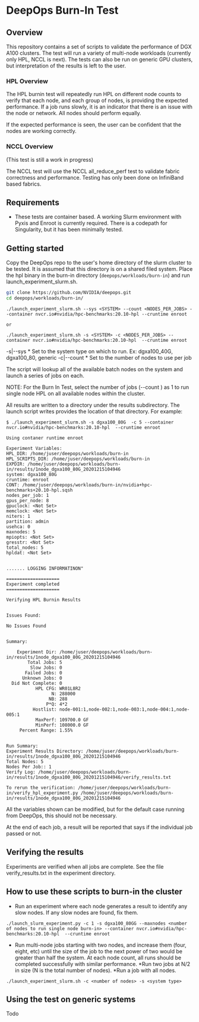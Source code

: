 # DeepOps Burn-In Test

## Overview

This repository contains a set of scripts to validate the performance of DGX A100 clusters. The test will run a variety of multi-node workloads (currently only HPL, NCCL is next).  The tests can also be run on generic GPU clusters, but interpretation of the results is left to the user.

### HPL Overview

The HPL burnin test will repeatedly run HPL on different node counts to verify that each node, and each group of nodes, is providing the expected performance.  If a job runs slowly, it is an indicator that there is an issue with the node or network.  All nodes should perform equally.  

If the expected performance is seen, the user can be confident that the nodes are working correctly.


### NCCL Overview
(This test is still a work in progress)

The NCCL test will use the NCCL all_reduce_perf test to validate fabric correctness and performance.  Testing has only been done on InfiniBand based fabrics. 

## Requirements

- These tests are container based. A working Slurm environment with Pyxis and Enroot is currently required.  There is a codepath for Singularity, but it has been minimally tested.

## Getting started

Copy the DeepOps repo to the user's home directory of the slurm cluster to be tested. It is assumed that this directory is on a shared filed system. Place the hpl binary in the burn-in directory (`deepops/workloads/burn-in`) and run launch_experiment_slurm.sh.

```sh
git clone https://github.com/NVIDIA/deepops.git
cd deepops/workloads/burn-in/

```

```
./launch_experiment_slurm.sh --sys <SYSTEM> --count <NODES_PER_JOBS> --container nvcr.io#nvidia/hpc-benchmarks:20.10-hpl --cruntime enroot

or

./launch_experiment_slurm.sh -s <SYSTEM> -c <NODES_PER_JOBS> --container nvcr.io#nvidia/hpc-benchmarks:20.10-hpl  --cruntime enroot
```

   -s|--sys <SYSTEM>
        * Set to the system type on which to run.  Ex: dgxa100_40G, dgxa100_80, generic
    -c|--count <Count>
        * Set to the number of nodes to use per job


The script will lookup all of the available batch nodes on the system and launch a series of jobs on each.  

NOTE: For the Burn In Test, select the number of jobs (--count ) as 1 to run single node HPL on all available nodes within the cluster.

All results are written to a directory under the results subdirectory.  The launch script writes provides the location of that directory.  For example:

```
$ ./launch_experiment_slurm.sh -s dgxa100_80G  -c 5 --container nvcr.io#nvidia/hpc-benchmarks:20.10-hpl  --cruntime enroot

Using contaner runtime enroot

Experiment Variables:
HPL_DIR: /home/juser/deepops/workloads/burn-in
HPL_SCRIPTS_DIR: /home/juser/deepops/workloads/burn-in
EXPDIR: /home/juser/deepops/workloads/burn-in/results/1node_dgxa100_80G_20201215104946
system: dgxa100_80G
cruntime: enroot
CONT: /home/juser/deepops/workloads/burn-in/nvidia+hpc-benchmarks+20.10-hpl.sqsh
nodes_per_job: 1
gpus_per_node: 8
gpuclock: <Not Set>
memclock: <Not Set>
niters: 1
partition: admin
usehca: 0
maxnodes: 5
mpiopts: <Not Set>
gresstr: <Not Set>
total_nodes: 5
hpldat: <Not Set>


....... LOGGING INFORMATINON"

====================
Experiment completed
====================

Verifying HPL Burnin Results


Issues Found:

No Issues Found


Summary:

    Experiment Dir: /home/juser/deepops/workloads/burn-in/results/1node_dgxa100_80G_20201215104946
        Total Jobs: 5
         Slow Jobs: 0
       Failed Jobs: 0
      Unknown Jobs: 0
  Did Not Complete: 0
           HPL CFG: WR01L8R2
                 N: 288000
                NB: 288
               P*Q: 4*2
          Hostlist: node-001:1,node-002:1,node-003:1,node-004:1,node-005:1
           MaxPerf: 109700.0 GF
           MinPerf: 108000.0 GF
     Percent Range: 1.55%


Run Summary:
Experiment Results Directory: /home/juser/deepops/workloads/burn-in/results/1node_dgxa100_80G_20201215104946
Total Nodes: 5
Nodes Per Job:: 1
Verify Log: /home/juser/deepops/workloads/burn-in/results/1node_dgxa100_80G_20201215104946/verify_results.txt

To rerun the verification: /home/juser/deepops/workloads/burn-in/verify_hpl_experiment.py /home/juser/deepops/workloads/burn-in/results/1node_dgxa100_80G_20201215104946

```

All the variables shown can be modified, but for the default case running from DeepOps, this should not be necessary.

At the end of each job, a result will be reported that says if the individual job passed or not.

## Verifying the results

Experiments are verified when all jobs are complete.  See the file verify_results.txt in the experiment directory.

## How to use these scripts to burn-in the cluster
 * Run an experiment where each node generates a result to identify any slow nodes.  If any slow nodes are found, fix them.

```
./launch_slurm_experiment.py -c 1 -s dgxa100_80GG --maxnodes <number of nodes to run single node burn-in> --container nvcr.io#nvidia/hpc-benchmarks:20.10-hpl  --cruntime enroot
```
* Run multi-node jobs starting with two nodes, and increase them (four, eight, etc) until the size of the job to the next power of two would be greater than half the system.  At each node count, all runs should be completed successfully with similar performance.
*Run two jobs at N/2 in size (N is the total number of nodes). 
*Run a job with all nodes.


```
./launch_experiment_slurm.sh -c <number of nodes> -s <system type>

```

## Using the test on generic systems

Todo
